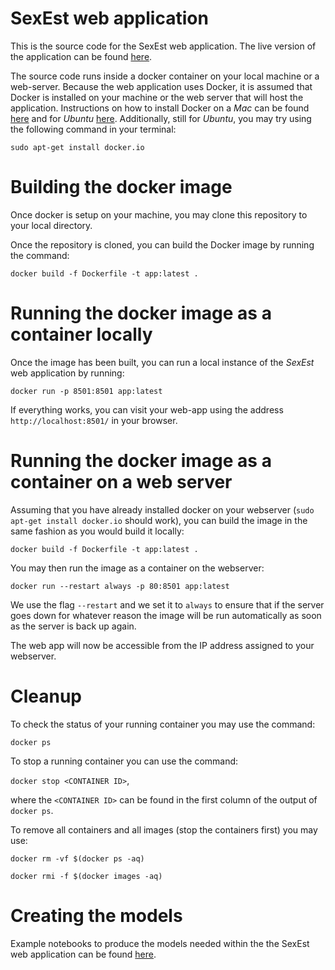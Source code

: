 # SexEst web application

This is the source code for the SexEst web application.
The live version of the application can be found [here](http://sexest.cyi.ac.cy/).

The source code runs inside 
a docker container on your local machine or a web-server.
Because the web application uses Docker, it is 
assumed that Docker is installed on your machine or the web server
that will host the application.
Instructions on how to install Docker on a *Mac* can be found 
[here](https://docs.docker.com/desktop/mac/install/) and for 
*Ubuntu* [here](https://docs.docker.com/engine/install/ubuntu/).
Additionally, still for *Ubuntu*, you may try using the following command
in your terminal:

`sudo apt-get install docker.io`



# Building the docker image

Once docker is setup on your machine, you may clone this repository
to your local directory. 

Once the repository is cloned, you can build the Docker image 
by running the command:

`docker build -f Dockerfile -t app:latest .`

# Running the docker image as a container locally

Once the image has been built, you can run a local instance of the *SexEst*
web application by running:

`docker run -p 8501:8501 app:latest`

If everything works, you can visit your web-app using the address
`http://localhost:8501/` in your browser.

# Running the docker image as a container on a web server

Assuming that you have already installed docker on your webserver 
(`sudo apt-get install docker.io` should work), you can build the 
image in the same fashion as you would build it locally:

`docker build -f Dockerfile -t app:latest .`

You may then run the image as a container on the webserver:

`docker run --restart always -p 80:8501 app:latest`

We use the flag `--restart` and we set it to `always` to ensure that
if the server goes down for whatever reason the image will be run
automatically as soon as the server is back up again. 

The web app will now be accessible from the IP address assigned
to your webserver.

# Cleanup

To check the status of your running container you may use the command:

`docker ps`

To stop a running container you can use the command:

`docker stop <CONTAINER ID>`,

where the `<CONTAINER ID>` can be found in the first column of the output
of `docker ps`.

To remove all containers and all images (stop the containers first)
you may use:

`docker rm -vf $(docker ps -aq)`

`docker rmi -f $(docker images -aq)`

# Creating the models

Example notebooks to produce the models needed within the 
the SexEst web application can be found [here](https://github.com/cconsta1/SexEst_Notebooks).